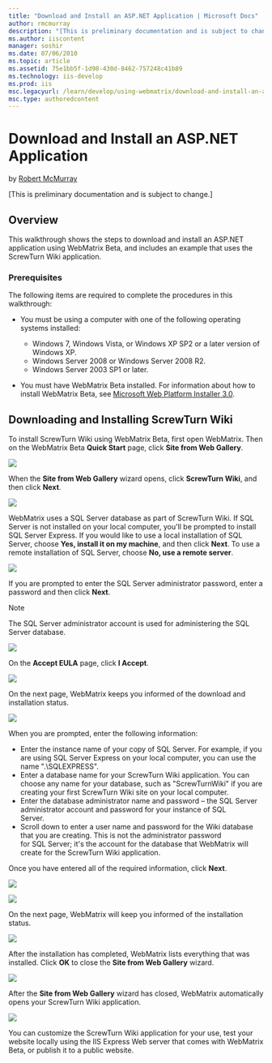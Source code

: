 ```yaml
---
title: "Download and Install an ASP.NET Application | Microsoft Docs"
author: rmcmurray
description: "[This is preliminary documentation and is subject to change.] Overview This walkthrough shows the steps to download and install an ASP.NET application using..."
ms.author: iiscontent
manager: soshir
ms.date: 07/06/2010
ms.topic: article
ms.assetid: 75e1bb5f-1d98-430d-8462-757248c41b89
ms.technology: iis-develop
ms.prod: iis
msc.legacyurl: /learn/develop/using-webmatrix/download-and-install-an-aspnet-application
msc.type: authoredcontent
---
```

Download and Install an ASP.NET Application
====================
by [Robert McMurray](https://github.com/rmcmurray)

[This is preliminary documentation and is subject to change.]


## Overview

This walkthrough shows the steps to download and install an ASP.NET application using WebMatrix Beta, and includes an example that uses the ScrewTurn Wiki application.

### Prerequisites

The following items are required to complete the procedures in this walkthrough:

- You must be using a computer with one of the following operating systems installed: 

    - Windows 7, Windows Vista, or Windows XP SP2 or a later version of Windows XP.
    - Windows Server 2008 or Windows Server 2008 R2.
    - Windows Server 2003 SP1 or later.
- You must have WebMatrix Beta installed. For information about how to install WebMatrix Beta, see [Microsoft Web Platform Installer 3.0](https://go.microsoft.com/fwlink/?LinkID=145510).

## Downloading and Installing ScrewTurn Wiki

To install ScrewTurn Wiki using WebMatrix Beta, first open WebMatrix. Then on the WebMatrix Beta **Quick Start** page, click **Site from Web Gallery**.

[![](download-and-install-an-aspnet-application/_static/image4.png)](download-and-install-an-aspnet-application/_static/image2.png)

When the **Site from Web Gallery** wizard opens, click **ScrewTurn Wiki**, and then click **Next**.

[![](download-and-install-an-aspnet-application/_static/image8.png)](download-and-install-an-aspnet-application/_static/image6.png)

WebMatrix uses a SQL Server database as part of ScrewTurn Wiki. If SQL Server is not installed on your local computer, you'll be prompted to install SQL Server Express. If you would like to use a local installation of SQL Server, choose **Yes, install it on my machine**, and then click **Next**. To use a remote installation of SQL Server, choose **No, use a remote server**.

[![](download-and-install-an-aspnet-application/_static/image12.png)](download-and-install-an-aspnet-application/_static/image10.png)

If you are prompted to enter the SQL Server administrator password, enter a password and then click **Next**.

> [!NOTE]
> The SQL Server administrator account is used for administering the SQL Server database.

[![](download-and-install-an-aspnet-application/_static/image16.png)](download-and-install-an-aspnet-application/_static/image14.png)

On the **Accept EULA** page, click **I Accept**.

[![](download-and-install-an-aspnet-application/_static/image20.png)](download-and-install-an-aspnet-application/_static/image18.png)

On the next page, WebMatrix keeps you informed of the download and installation status.

[![](download-and-install-an-aspnet-application/_static/image24.png)](download-and-install-an-aspnet-application/_static/image22.png)

When you are prompted, enter the following information:

- Enter the instance name of your copy of SQL Server. For example, if you are using SQL Server Express on your local computer, you can use the name ".\SQLEXPRESS".
- Enter a database name for your ScrewTurn Wiki application. You can choose any name for your database, such as "ScrewTurnWiki" if you are creating your first ScrewTurn Wiki site on your local computer.
- Enter the database administrator name and password – the SQL Server administrator account and password for your instance of SQL  
 Server.
- Scroll down to enter a user name and password for the Wiki database that you are creating. This is not the administrator password   
 for SQL Server; it's the account for the database that WebMatrix will create for the ScrewTurn Wiki application.

Once you have entered all of the required information, click **Next**.

[![](download-and-install-an-aspnet-application/_static/image28.png)](download-and-install-an-aspnet-application/_static/image26.png)

[![](download-and-install-an-aspnet-application/_static/image31.png)](download-and-install-an-aspnet-application/_static/image30.png)

On the next page, WebMatrix will keep you informed of the installation status.

[![](download-and-install-an-aspnet-application/_static/image34.png)](download-and-install-an-aspnet-application/_static/image32.png)

After the installation has completed, WebMatrix lists everything that was installed. Click **OK** to close the **Site from Web Gallery** wizard.

[![](download-and-install-an-aspnet-application/_static/image38.png)](download-and-install-an-aspnet-application/_static/image36.png)

After the **Site from Web Gallery** wizard has closed, WebMatrix automatically opens your ScrewTurn Wiki application.

[![](download-and-install-an-aspnet-application/_static/image42.png)](download-and-install-an-aspnet-application/_static/image40.png)

You can customize the ScrewTurn Wiki application for your use, test your website locally using the IIS Express Web server that comes with WebMatrix Beta, or publish it to a public website.